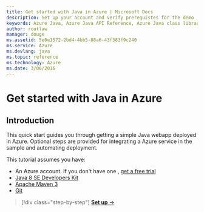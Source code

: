 ```yaml
---
title: Get started with Java in Azure | Microsoft Docs
description: Set up your account and verify prerequistes for the demo
keywords: Azure Java, Azure Java API Reference, Azure Java class library, Azure SDK
author: routlaw
manager: douge
ms.assetid: 5e0e1572-2bd4-4bb5-88a6-43f383f9c240
ms.service: Azure
ms.devlang: java
ms.topic: reference
ms.technology: Azure
ms.date: 3/06/2016
---
```


# Get started with Java in Azure

## Introduction

This quick start guides you through getting a simple Java webapp deployed in Azure. Optional steps are provided for integrating a Azure service in the sample and automating deployment.

This tutorial assumes you have:

- An Azure account. If you don't have one , [get a free trial](https://azure.microsoft.com/free/)
- [Java 8 SE Developers Kit](http://www.oracle.com/technetwork/java/javase/downloads/index.html)
- [Apache Maven 3](http://maven.apache.org/download.cgi)
- [Git](https://git-scm.com/downloads)

>[!div class="step-by-step"]
[**Set up** &rarr;](get-started-setup.md)